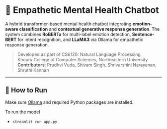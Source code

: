 # 🤖 Empathetic Mental Health Chatbot

A hybrid transformer-based mental health chatbot integrating **emotion-aware classification** and **contextual generative response generation**. The system combines **RoBERTa** for multi-label emotion detection, **Sentence-BERT** for intent recognition, and **LLaMA3** via Ollama for empathetic response generation.

> Developed as part of CS6120: Natural Language Processing  
> Khoury College of Computer Sciences, Northeastern University  
> **Contributors**: Prudhvi Vuda, Shivam Singh, Shrivarshini Narayanan, Shruthi Kannan

---

## 🚀 How to Run

Make sure [Ollama](https://ollama.ai) and required Python packages are installed.


To run the model
- `streamlit run app.py`
